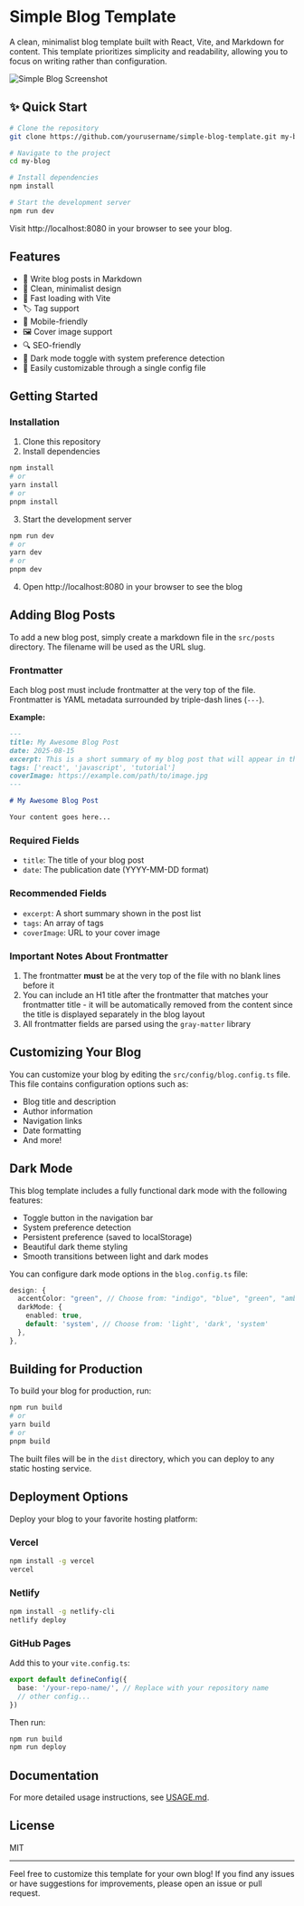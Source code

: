 # Simple Blog Template

A clean, minimalist blog template built with React, Vite, and Markdown for content. This template prioritizes simplicity and readability, allowing you to focus on writing rather than configuration.

![Simple Blog Screenshot](./public/blog-screenshot.png)

## ✨ Quick Start

```bash
# Clone the repository
git clone https://github.com/yourusername/simple-blog-template.git my-blog

# Navigate to the project
cd my-blog

# Install dependencies
npm install

# Start the development server
npm run dev
```

Visit http://localhost:8080 in your browser to see your blog.

## Features

- 📝 Write blog posts in Markdown
- 🎨 Clean, minimalist design
- 🚀 Fast loading with Vite
- 🏷️ Tag support
- 📱 Mobile-friendly
- 🖼️ Cover image support
- 🔍 SEO-friendly
- 🌙 Dark mode toggle with system preference detection
- 🧩 Easily customizable through a single config file

## Getting Started

### Installation

1. Clone this repository
2. Install dependencies

```bash
npm install
# or
yarn install
# or
pnpm install
```

3. Start the development server

```bash
npm run dev
# or
yarn dev
# or
pnpm dev
```

4. Open http://localhost:8080 in your browser to see the blog

## Adding Blog Posts

To add a new blog post, simply create a markdown file in the `src/posts` directory. The filename will be used as the URL slug.

### Frontmatter

Each blog post must include frontmatter at the very top of the file. Frontmatter is YAML metadata surrounded by triple-dash lines (`---`).

**Example:**

```markdown
---
title: My Awesome Blog Post
date: 2025-08-15
excerpt: This is a short summary of my blog post that will appear in the blog listing.
tags: ['react', 'javascript', 'tutorial']
coverImage: https://example.com/path/to/image.jpg
---

# My Awesome Blog Post

Your content goes here...
```

### Required Fields

- `title`: The title of your blog post
- `date`: The publication date (YYYY-MM-DD format)

### Recommended Fields

- `excerpt`: A short summary shown in the post list
- `tags`: An array of tags
- `coverImage`: URL to your cover image

### Important Notes About Frontmatter

1. The frontmatter **must** be at the very top of the file with no blank lines before it
2. You can include an H1 title after the frontmatter that matches your frontmatter title - it will be automatically removed from the content since the title is displayed separately in the blog layout
3. All frontmatter fields are parsed using the `gray-matter` library

## Customizing Your Blog

You can customize your blog by editing the `src/config/blog.config.ts` file. This file contains configuration options such as:

- Blog title and description
- Author information
- Navigation links
- Date formatting
- And more!

## Dark Mode

This blog template includes a fully functional dark mode with the following features:

- Toggle button in the navigation bar
- System preference detection
- Persistent preference (saved to localStorage)
- Beautiful dark theme styling
- Smooth transitions between light and dark modes

You can configure dark mode options in the `blog.config.ts` file:

```typescript
design: {
  accentColor: "green", // Choose from: "indigo", "blue", "green", "amber"
  darkMode: {
    enabled: true,
    default: 'system', // Choose from: 'light', 'dark', 'system'
  },
},
```

## Building for Production

To build your blog for production, run:

```bash
npm run build
# or
yarn build
# or
pnpm build
```

The built files will be in the `dist` directory, which you can deploy to any static hosting service.

## Deployment Options

Deploy your blog to your favorite hosting platform:

### Vercel

```bash
npm install -g vercel
vercel
```

### Netlify

```bash
npm install -g netlify-cli
netlify deploy
```

### GitHub Pages

Add this to your `vite.config.ts`:

```typescript
export default defineConfig({
  base: '/your-repo-name/', // Replace with your repository name
  // other config...
})
```

Then run:

```bash
npm run build
npm run deploy
```

## Documentation

For more detailed usage instructions, see [USAGE.md](./USAGE.md).

## License

MIT

---

Feel free to customize this template for your own blog! If you find any issues or have suggestions for improvements, please open an issue or pull request.
